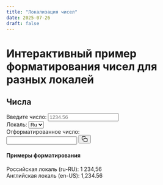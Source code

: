 ```yaml
---
title: "Локализация чисел"
date: 2025-07-26
draft: false
---
```

# Интерактивный пример форматирования чисел для разных локалей

## Числа

<div class="localization-playground">
  <div class="formatting-form">
    <div class="input-group">
      <label for="number-input">Введите число:</label>
      <input type="text" id="number-input" placeholder="1234.56">
    </div>
    <div class="selector-group">
      <label for="locale-selector">Локаль:</label>
      <select id="locale-selector">
        <option value="ru-RU">Ru</option>
        <option value="en-US">En</option>
      </select>
    </div>
    <div class="output-group">
      <label for="formatted-output">Отформатированное число:</label>
      <div class="output-container">
        <input type="text" id="formatted-output" readonly>
        <button class="copy-button" aria-label="Копировать">
          <svg xmlns="http://www.w3.org/2000/svg" width="16" height="16" viewBox="0 0 24 24" fill="none" stroke="currentColor" stroke-width="2" stroke-linecap="round" stroke-linejoin="round">
            <rect x="9" y="9" width="13" height="13" rx="2" ry="2"></rect>
            <path d="M5 15H4a2 2 0 0 1-2-2V4a2 2 0 0 1 2-2h9a2 2 0 0 1 2 2v1"></path>
          </svg>
        </button>
      </div>
    </div>
  </div>
  <div class="examples">
    <h4>Примеры форматирования</h4>
    <div class="example-item">
      <span class="example-label">Российская локаль (ru-RU):</span>
      <span class="example-value" data-locale="ru-RU">1 234,56</span>
    </div>
    <div class="example-item">
      <span class="example-label">Английская локаль (en-US):</span>
      <span class="example-value" data-locale="en-US">1,234.56</span>
    </div>
  </div>
</div>
